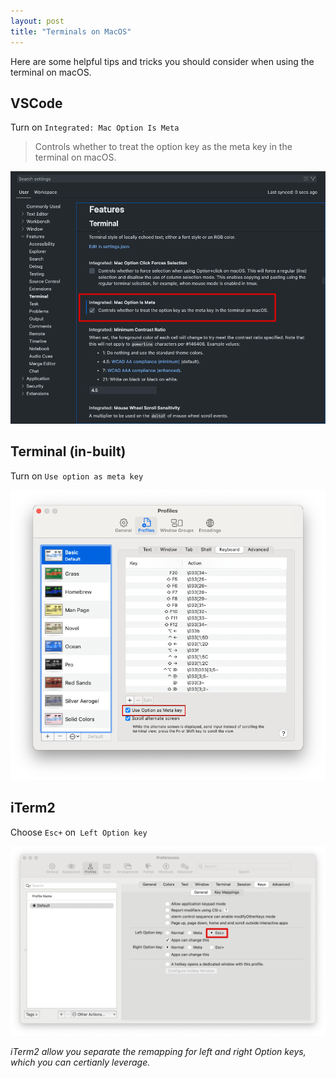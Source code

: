 ```yaml
---
layout: post
title: "Terminals on MacOS"
---
```


Here are some helpful tips and tricks you should consider when using the terminal on macOS.

## VSCode

Turn on `Integrated: Mac Option Is Meta`

> Controls whether to treat the option key as the meta key in the terminal on macOS.

![image-20240226101056837](assets/attachments/Terminals-on-MacOS/image-20240226101056837.png)

## Terminal (in-built)

Turn on `Use option as meta key`

![image-20240226100638579](assets/attachments/Terminals-on-MacOS/image-20240226100638579.png)

## iTerm2

Choose `Esc+` on` Left Option key`

![image-20240226101349520](assets/attachments/Terminals-on-MacOS/image-20240226101349520.png)

_iTerm2 allow you separate the remapping for left and right Option keys, which you can certianly leverage._
